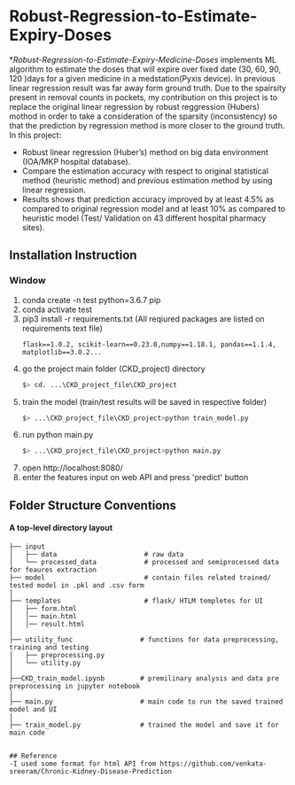 # Robust-Regression-to-Estimate-Expiry-Doses

**Robust-Regression-to-Estimate-Expiry-Medicine-Doses* implements ML algorithm to estimate the doses that will expire over fixed date (30, 60, 90, 120 )days for a given medicine in a medstation(Pyxis device). In previous linear regression result was far away form ground truth. Due to the spairsity present in removal counts in pockets, my contribution on this project is to replace the original linear regression by robust reggression (Hubers) mothod in order to take a consideration of the sparsity (inconsistency) so that the prediction by regression method is more closer to the ground truth.
In this project:
- Robust linear regression (Huber’s) method on big data environment (IOA/MKP
hospital database).
- Compare the estimation accuracy with respect to original statistical method (heuristic method) and previous estimation method by using linear regression. 
- Results shows that prediction accuracy improved by at least 4.5% as compared to original regression model and at least
10% as compared to heuristic model (Test/ Validation on 43 different hospital pharmacy sites).



## Installation Instruction

### Window 
1. conda create -n test python=3.6.7 pip
2. conda activate test
3. pip3 install -r requirements.txt (All reqiured packages are listed on requirements text file)
	```scikit-learn==0.23.0
	flask==1.0.2, scikit-learn==0.23.0,numpy==1.18.1, pandas==1.1.4, matplotlib==3.0.2...

4. go the project main folder (CKD_project) directory 
	```bash
	$> cd. ...\CKD_project_file\CKD_project
	```
5. train the model (train/test results will be saved in respective folder) 
	```bash
	$> ...\CKD_project_file\CKD_project>python train_model.py
	```
6. run python main.py 
	```bash
	$> ...\CKD_project_file\CKD_project>python main.py
	```
7. open  http://localhost:8080/
8. enter the features input on web API and press 'predict' button 

	
 ## Folder Structure Conventions

#### A top-level directory layout

```
├── input
│   ├── data                      # raw data
│   └── processed_data            # processed and semiprocessed data for feaures extraction
├── model                         # contain files related trained/ tested model in .pkl and .csv form
│
├── templates                     # flask/ HTLM templetes for UI
│   ├── form.html
│   │── main.html
│   │── result.html
│
├── utility_func                 # functions for data preprocessing, training and testing 
│   ├── preprocessing.py
│   └── utility.py
│
├──CKD_train_model.ipynb         # premilinary analysis and data pre preprocessing in jupyter notebook
│
├── main.py                      # main code to run the saved trained model and UI 
│
├── train_model.py               # trained the model and save it for main code
    
 
## Reference
-I used some format for html API from https://github.com/venkata-sreeram/Chronic-Kidney-Disease-Prediction

